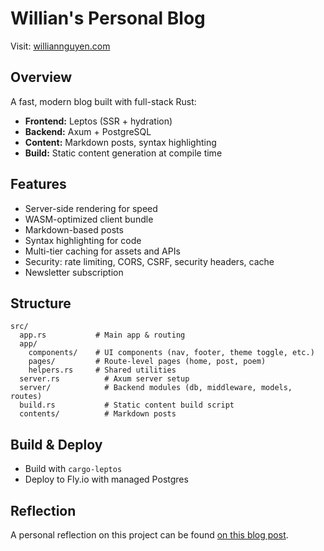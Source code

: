 # Willian's Personal Blog

Visit: [williannguyen.com](https://www.williannguyen.com)

## Overview

A fast, modern blog built with full-stack Rust:

- **Frontend:** Leptos (SSR + hydration)
- **Backend:** Axum + PostgreSQL
- **Content:** Markdown posts, syntax highlighting
- **Build:** Static content generation at compile time

## Features

- Server-side rendering for speed
- WASM-optimized client bundle
- Markdown-based posts
- Syntax highlighting for code
- Multi-tier caching for assets and APIs
- Security: rate limiting, CORS, CSRF, security headers, cache
- Newsletter subscription

## Structure

```text
src/
  app.rs           # Main app & routing
  app/
    components/    # UI components (nav, footer, theme toggle, etc.)
    pages/         # Route-level pages (home, post, poem)
    helpers.rs     # Shared utilities
  server.rs          # Axum server setup
  server/            # Backend modules (db, middleware, models, routes)
  build.rs           # Static content build script
  contents/          # Markdown posts
```

## Build & Deploy

- Build with `cargo-leptos`
- Deploy to Fly.io with managed Postgres

## Reflection

A personal reflection on this project can be found [on this blog post](https://williannguyen.com/posts/4).
